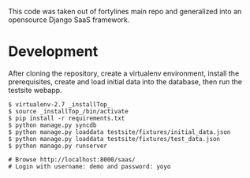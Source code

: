 This code was taken out of fortylines main repo and generalized into
an opensource Django SaaS framework.

Development
===========

After cloning the repository, create a virtualenv environment, install
the prerequisites, create and load initial data into the database, then
run the testsite webapp.

    $ virtualenv-2.7 _installTop_
    $ source _installTop_/bin/activate
    $ pip install -r requirements.txt
    $ python manage.py syncdb
    $ python manage.py loaddata testsite/fixtures/initial_data.json
    $ python manage.py loaddata testsite/fixtures/test_data.json
    $ python manage.py runserver

    # Browse http://localhost:8000/saas/
    # Login with username: demo and password: yoyo
